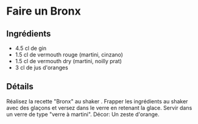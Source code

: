 # Faire un Bronx

## Ingrédients

* 4.5 cl de gin	 
* 1.5 cl de vermouth rouge (martini, cinzano)	 
* 1.5 cl de vermouth dry (martini, noilly prat)	 
* 3 cl de jus d'oranges

## Détails

Réalisez la recette "Bronx" au shaker . 
Frapper les ingrédients au shaker avec des glaçons et versez dans le verre en retenant la glace.
Servir dans un verre de type "verre à martini". 
Décor: Un zeste d'orange.
